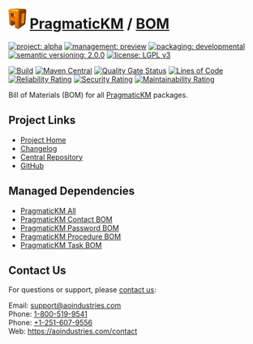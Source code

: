 # [<img src="ao-logo.png" alt="AO Logo" width="35" height="40">](https://github.com/ao-apps) [PragmaticKM](https://github.com/ao-apps/pragmatickm) / [BOM](https://github.com/ao-apps/pragmatickm-bom)

[![project: alpha](https://pragmatickm.com/ao-badges/project-alpha.svg)](https://aoindustries.com/life-cycle#project-alpha)
[![management: preview](https://pragmatickm.com/ao-badges/management-preview.svg)](https://aoindustries.com/life-cycle#management-preview)
[![packaging: developmental](https://pragmatickm.com/ao-badges/packaging-developmental.svg)](https://aoindustries.com/life-cycle#packaging-developmental)  
[![semantic versioning: 2.0.0](https://pragmatickm.com/ao-badges/semver-2.0.0.svg)](https://semver.org/spec/v2.0.0.html)
[![license: LGPL v3](https://pragmatickm.com/ao-badges/license-lgpl-3.0.svg)](https://www.gnu.org/licenses/lgpl-3.0)

[![Build](https://github.com/ao-apps/pragmatickm-bom/workflows/Build/badge.svg?branch=master)](https://github.com/ao-apps/pragmatickm-bom/actions?query=workflow%3ABuild)
[![Maven Central](https://maven-badges.herokuapp.com/maven-central/com.pragmatickm/pragmatickm-bom/badge.svg)](https://maven-badges.herokuapp.com/maven-central/com.pragmatickm/pragmatickm-bom)
[![Quality Gate Status](https://sonarcloud.io/api/project_badges/measure?branch=master&project=com.pragmatickm%3Apragmatickm-bom&metric=alert_status)](https://sonarcloud.io/dashboard?branch=master&id=com.pragmatickm%3Apragmatickm-bom)
[![Lines of Code](https://sonarcloud.io/api/project_badges/measure?branch=master&project=com.pragmatickm%3Apragmatickm-bom&metric=ncloc)](https://sonarcloud.io/component_measures?branch=master&id=com.pragmatickm%3Apragmatickm-bom&metric=ncloc)  
[![Reliability Rating](https://sonarcloud.io/api/project_badges/measure?branch=master&project=com.pragmatickm%3Apragmatickm-bom&metric=reliability_rating)](https://sonarcloud.io/component_measures?branch=master&id=com.pragmatickm%3Apragmatickm-bom&metric=Reliability)
[![Security Rating](https://sonarcloud.io/api/project_badges/measure?branch=master&project=com.pragmatickm%3Apragmatickm-bom&metric=security_rating)](https://sonarcloud.io/component_measures?branch=master&id=com.pragmatickm%3Apragmatickm-bom&metric=Security)
[![Maintainability Rating](https://sonarcloud.io/api/project_badges/measure?branch=master&project=com.pragmatickm%3Apragmatickm-bom&metric=sqale_rating)](https://sonarcloud.io/component_measures?branch=master&id=com.pragmatickm%3Apragmatickm-bom&metric=Maintainability)

Bill of Materials (BOM) for all [PragmaticKM](https://github.com/ao-apps/pragmatickm) packages.

## Project Links
* [Project Home](https://pragmatickm.com/bom/)
* [Changelog](https://pragmatickm.com/bom/changelog)
* [Central Repository](https://central.sonatype.com/artifact/com.pragmatickm/pragmatickm-bom)
* [GitHub](https://github.com/ao-apps/pragmatickm-bom)

## Managed Dependencies
* [PragmaticKM All](https://github.com/ao-apps/pragmatickm-all)
* [PragmaticKM Contact BOM](https://github.com/ao-apps/pragmatickm-contact-bom)
* [PragmaticKM Password BOM](https://github.com/ao-apps/pragmatickm-password-bom)
* [PragmaticKM Procedure BOM](https://github.com/ao-apps/pragmatickm-procedure-bom)
* [PragmaticKM Task BOM](https://github.com/ao-apps/pragmatickm-task-bom)

## Contact Us
For questions or support, please [contact us](https://aoindustries.com/contact):

Email: [support@aoindustries.com](mailto:support@aoindustries.com)  
Phone: [1-800-519-9541](tel:1-800-519-9541)  
Phone: [+1-251-607-9556](tel:+1-251-607-9556)  
Web: https://aoindustries.com/contact
